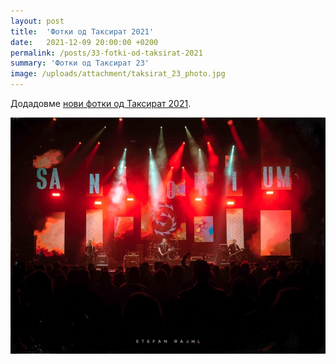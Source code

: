 ```yaml
---
layout: post
title:  'Фотки од Таксират 2021'
date:   2021-12-09 20:00:00 +0200
permalink: /posts/33-fotki-od-taksirat-2021
summary: 'Фотки од Таксират 23'
image: /uploads/attachment/taksirat_23_photo.jpg
---
```


<p>
  Додадовме <a href="{{ site.baseurl }}/galleries/taksirat_23">нови фотки од Таксират 2021</a>.
</p>

<a href="{{ site.baseurl }}/galleries/taksirat_23">
  <img title="Таксират 23" src="/uploads/attachment/taksirat_23_photo.jpg" />
</a>
